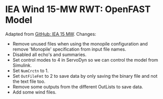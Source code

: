 # IEA Wind 15-MW RWT: OpenFAST Model

Adapted from
[GitHub: IEA 15
MW](https://github.com/IEAWindTask37/IEA-15-240-RWT/tree/master/openFAST).
Changes:
- Remove unused files when using the monopile configuration and remove 'Monopile'
  specification from input file names.
- Disabled all echo's and summaries.
- Set control modes to 4 in ServoDyn so we can control the model from Simulink.
- Set `NumCrctn` to 1.
- Set `OutFileFmt` to 2 to save data by only saving the binary file and not the text
  file too.
- Remove some outputs from the different OutLists to save data.
- Add some wind files.
